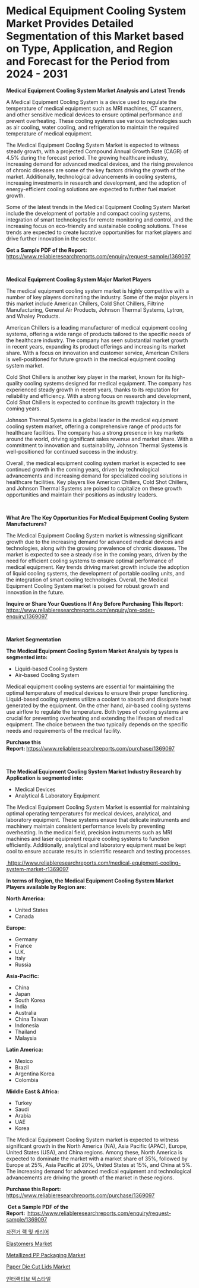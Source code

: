 <p><h1>Medical Equipment Cooling System Market Provides Detailed Segmentation of this Market based on Type, Application, and Region and Forecast for the Period from 2024 - 2031</h1></p><p><strong>Medical Equipment Cooling System Market Analysis and Latest Trends</strong></p>
<p><p>A Medical Equipment Cooling System is a device used to regulate the temperature of medical equipment such as MRI machines, CT scanners, and other sensitive medical devices to ensure optimal performance and prevent overheating. These cooling systems use various technologies such as air cooling, water cooling, and refrigeration to maintain the required temperature of medical equipment.</p><p>The Medical Equipment Cooling System Market is expected to witness steady growth, with a projected Compound Annual Growth Rate (CAGR) of 4.5% during the forecast period. The growing healthcare industry, increasing demand for advanced medical devices, and the rising prevalence of chronic diseases are some of the key factors driving the growth of the market. Additionally, technological advancements in cooling systems, increasing investments in research and development, and the adoption of energy-efficient cooling solutions are expected to further fuel market growth.</p><p>Some of the latest trends in the Medical Equipment Cooling System Market include the development of portable and compact cooling systems, integration of smart technologies for remote monitoring and control, and the increasing focus on eco-friendly and sustainable cooling solutions. These trends are expected to create lucrative opportunities for market players and drive further innovation in the sector.</p></p>
<p><strong>Get a Sample PDF of the Report:&nbsp;</strong> <a href="https://www.reliableresearchreports.com/enquiry/request-sample/1369097">https://www.reliableresearchreports.com/enquiry/request-sample/1369097</a></p>
<p>&nbsp;</p>
<p><strong>Medical Equipment Cooling System Major Market Players</strong></p>
<p><p>The medical equipment cooling system market is highly competitive with a number of key players dominating the industry. Some of the major players in this market include American Chillers, Cold Shot Chillers, Filtrine Manufacturing, General Air Products, Johnson Thermal Systems, Lytron, and Whaley Products.</p><p>American Chillers is a leading manufacturer of medical equipment cooling systems, offering a wide range of products tailored to the specific needs of the healthcare industry. The company has seen substantial market growth in recent years, expanding its product offerings and increasing its market share. With a focus on innovation and customer service, American Chillers is well-positioned for future growth in the medical equipment cooling system market.</p><p>Cold Shot Chillers is another key player in the market, known for its high-quality cooling systems designed for medical equipment. The company has experienced steady growth in recent years, thanks to its reputation for reliability and efficiency. With a strong focus on research and development, Cold Shot Chillers is expected to continue its growth trajectory in the coming years.</p><p>Johnson Thermal Systems is a global leader in the medical equipment cooling system market, offering a comprehensive range of products for healthcare facilities. The company has a strong presence in key markets around the world, driving significant sales revenue and market share. With a commitment to innovation and sustainability, Johnson Thermal Systems is well-positioned for continued success in the industry.</p><p>Overall, the medical equipment cooling system market is expected to see continued growth in the coming years, driven by technological advancements and increasing demand for specialized cooling solutions in healthcare facilities. Key players like American Chillers, Cold Shot Chillers, and Johnson Thermal Systems are poised to capitalize on these growth opportunities and maintain their positions as industry leaders.</p></p>
<p>&nbsp;</p>
<p><strong>What Are The Key Opportunities For Medical Equipment Cooling System Manufacturers?</strong></p>
<p><p>The Medical Equipment Cooling System market is witnessing significant growth due to the increasing demand for advanced medical devices and technologies, along with the growing prevalence of chronic diseases. The market is expected to see a steady rise in the coming years, driven by the need for efficient cooling systems to ensure optimal performance of medical equipment. Key trends driving market growth include the adoption of liquid cooling systems, the development of portable cooling units, and the integration of smart cooling technologies. Overall, the Medical Equipment Cooling System market is poised for robust growth and innovation in the future.</p></p>
<p><strong>Inquire or Share Your Questions If Any Before Purchasing This Report:</strong> <a href="https://www.reliableresearchreports.com/enquiry/pre-order-enquiry/1369097">https://www.reliableresearchreports.com/enquiry/pre-order-enquiry/1369097</a></p>
<p>&nbsp;</p>
<p><strong>Market Segmentation</strong></p>
<p><strong>The Medical Equipment Cooling System Market Analysis by types is segmented into:</strong></p>
<p><ul><li>Liquid-based Cooling System</li><li>Air-based Cooling System</li></ul></p>
<p><p>Medical equipment cooling systems are essential for maintaining the optimal temperature of medical devices to ensure their proper functioning. Liquid-based cooling systems utilize a coolant to absorb and dissipate heat generated by the equipment. On the other hand, air-based cooling systems use airflow to regulate the temperature. Both types of cooling systems are crucial for preventing overheating and extending the lifespan of medical equipment. The choice between the two typically depends on the specific needs and requirements of the medical facility.</p></p>
<p><strong>Purchase this Report:&nbsp;</strong><a href="https://www.reliableresearchreports.com/purchase/1369097">https://www.reliableresearchreports.com/purchase/1369097</a></p>
<p>&nbsp;</p>
<p><strong>The Medical Equipment Cooling System Market Industry Research by Application is segmented into:</strong></p>
<p><ul><li>Medical Devices</li><li>Analytical & Laboratory Equipment</li></ul></p>
<p><p>The Medical Equipment Cooling System Market is essential for maintaining optimal operating temperatures for medical devices, analytical, and laboratory equipment. These systems ensure that delicate instruments and machinery maintain consistent performance levels by preventing overheating. In the medical field, precision instruments such as MRI machines and laser equipment require cooling systems to function efficiently. Additionally, analytical and laboratory equipment must be kept cool to ensure accurate results in scientific research and testing processes.</p></p>
<p><a href="https://www.reliableresearchreports.com/medical-equipment-cooling-system-market-r1369097">&nbsp;https://www.reliableresearchreports.com/medical-equipment-cooling-system-market-r1369097</a></p>
<p><strong>In terms of Region, the Medical Equipment Cooling System Market Players available by Region are:</strong></p>
<p>
    <p> <strong> North America: </strong>
        <ul>
            <li>United States</li>
            <li>Canada</li>
        </ul>
        </p> 
    <p> <strong> Europe: </strong>
        <ul>
            <li>Germany</li>
            <li>France</li>
            <li>U.K.</li>
            <li>Italy</li>
            <li>Russia</li>
        </ul>
        </p> 
    <p> <strong> Asia-Pacific: </strong>
        <ul>
            <li>China</li>
            <li>Japan</li>
            <li>South Korea</li>
            <li>India</li>
            <li>Australia</li>
            <li>China Taiwan</li>
            <li>Indonesia</li>
            <li>Thailand</li>
            <li>Malaysia</li>
        </ul>
        </p> 
    <p> <strong> Latin America: </strong>
        <ul>
            <li>Mexico</li>
            <li>Brazil</li>
            <li>Argentina Korea</li>
            <li>Colombia</li>
        </ul>
        </p> 
    <p> <strong> Middle East & Africa: </strong>
        <ul>
            <li>Turkey</li>
            <li>Saudi</li>
            <li>Arabia</li>
            <li>UAE</li>
            <li>Korea</li>
        </ul>
    </p>
    </p>
<p><p>The Medical Equipment Cooling System market is expected to witness significant growth in the North America (NA), Asia Pacific (APAC), Europe, United States (USA), and China regions. Among these, North America is expected to dominate the market with a market share of 35%, followed by Europe at 25%, Asia Pacific at 20%, United States at 15%, and China at 5%. The increasing demand for advanced medical equipment and technological advancements are driving the growth of the market in these regions.</p></p>
<p><strong>Purchase this Report: </strong><a href="https://www.reliableresearchreports.com/purchase/1369097">https://www.reliableresearchreports.com/purchase/1369097</a></p>
<p>&nbsp;<strong>Get a Sample PDF of the Report:&nbsp;&nbsp;</strong><a href="https://www.reliableresearchreports.com/enquiry/request-sample/1369097">https://www.reliableresearchreports.com/enquiry/request-sample/1369097</a></p>
<p><strong></strong></p>
<p><p><a href="https://medium.com/@domingowolf2022/%EC%9E%90%EC%A0%84%EA%B1%B0-%EB%9E%99-%EB%B0%8F-%EC%BA%90%EB%A6%AC%EC%96%B4-%EC%8B%9C%EC%9E%A5-%EC%8B%9C%EC%9E%A5-%EC%A0%90%EC%9C%A0%EC%9C%A8-%EC%8B%9C%EC%9E%A5-%EB%8F%99%ED%96%A5-%EB%B0%8F-%EB%AF%B8%EB%9E%98-%EC%84%B1%EC%9E%A5-%ED%83%90%EC%83%89-e94ffb9dfe02">자전거 랙 및 캐리어</a></p><p><a href="https://www.linkedin.com/pulse/market-forecast-global-elastomers-trends-impact-analysis-2024-kv9tf?trackingId=71TK61XVODs90RguV9ZtpQ%3D%3D">Elastomers Market</a></p><p><a href="https://github.com/liliskanaya73/Market-Research-Report-List-1/blob/main/metallized-pp-packaging-market.md">Metallized PP Packaging Market</a></p><p><a href="https://github.com/eeenafisainka/Market-Research-Report-List-1/blob/main/paper-die-cut-lids-market.md">Paper Die Cut Lids Market</a></p><p><a href="https://medium.com/@domingowolf2022/%EC%9D%B8%ED%84%B0%EB%9E%99%ED%8B%B0%EB%B8%8C-%EC%A7%81%EB%AC%BC-%EC%8B%9C%EC%9E%A5-2031%EB%85%84%EA%B9%8C%EC%A7%80%EC%9D%98-%ED%8A%B8%EB%A0%8C%EB%93%9C-%EC%98%88%EC%B8%A1-%EB%B0%8F-%EA%B2%BD%EC%9F%81-%EB%B6%84%EC%84%9D-5e90ac5c2ef7">인터랙티브 텍스타일</a></p></p>